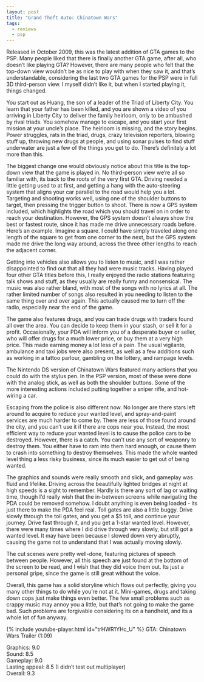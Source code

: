 ```yaml
---
layout: post
title: "Grand Theft Auto: Chinatown Wars"
tags:
  - reviews
  - psp
---
```


Released in October 2009, this was the latest addition of GTA games to the PSP. Many people liked that there is finally another GTA game, after all, who doesn’t like playing GTA? However, there are many people who felt that the top-down view wouldn’t be as nice to play with when they saw it, and that’s understandable, considering the last two GTA games for the PSP were in full 3D third-person view. I myself didn’t like it, but when I started playing it, things changed.

You start out as Huang, the son of a leader of the Triad of Liberty City. You learn that your father has been killed, and you are shown a video of you arriving in Liberty City to deliver the family heirloom, only to be ambushed by rival triads. You somehow manage to escape, and you start your first mission at your uncle’s place. The heirloom is missing, and the story begins. Power struggles, rats in the triad, drugs, crazy television reporters, blowing stuff up, throwing new drugs at people, and using sonar pulses to find stuff underwater are just a few of the things you get to do. There’s definitely a lot more than this.

The biggest change one would obviously notice about this title is the top-down view that the game is played in. No third-person view we’re all so familiar with, its back to the roots of the very first GTA. Driving needed a little getting used to at first, and getting a hang with the auto-steering system that aligns your car parallel to the road would help you a lot. Targeting and shooting works well, using one of the shoulder buttons to target, then pressing the trigger button to shoot. There is now a GPS system included, which highlights the road which you should travel on in order to reach your destination. However, the GPS system doesn’t always show the best or fastest route, since it has made me drive unnecessary roads before. Here’s an example. Imagine a square. I could have simply traveled along one length of the square to get from one corner to the next, but the GPS system made me drive the long way around, across the three other lengths to reach the adjacent corner.

Getting into vehicles also allows you to listen to music, and I was rather disappointed to find out that all they had were music tracks. Having played four other GTA titles before this, I really enjoyed the radio stations featuring talk shows and stuff, as they usually are really funny and nonsensical. The music was also rather bland, with most of the songs with no lyrics at all. The rather limited number of songs also resulted in you needing to listen to the same thing over and over again. This actually caused me to turn off the radio, especially near the end of the game.

The game also features drugs, and you can trade drugs with traders found all over the area. You can decide to keep them in your stash, or sell it for a profit. Occasionally, your PDA will inform you of a desperate buyer or seller, who will offer drugs for a much lower price, or buy them at a very high price. This made earning money a lot less of a pain. The usual vigilante, ambulance and taxi jobs were also present, as well as a few additions such as working in a tattoo parlour, gambling on the lottery, and rampage levels.

The Nintendo DS version of Chinatown Wars featured many actions that you could do with the stylus pen. In the PSP version, most of these were done with the analog stick, as well as both the shoulder buttons. Some of the more interesting actions included putting together a sniper rifle, and hot-wiring a car.

Escaping from the police is also different now. No longer are there stars left around to acquire to reduce your wanted level, and spray-and-paint services are much harder to come by. There are less of those found around the city, and you can’t use it if there are cops near you. Instead, the most efficient way to reduce your wanted level is to cause the police cars to be destroyed. However, there is a catch. You can’t use any sort of weaponry to destroy them. You either have to ram into them hard enough, or cause them to crash into something to destroy themselves. This made the whole wanted level thing a less risky business, since its much easier to get out of being wanted.


The graphics and sounds were really smooth and slick, and gameplay was fluid and lifelike. Driving across the beautifully lighted bridges at night at high speeds is a sight to remember. Hardly is there any sort of lag or waiting time, though I’d really wish that the in-between screens while navigating the PDA could be removed somehow. I doubt anything is even being loaded - its just there to make the PDA feel real. Toll gates are also a little buggy. Drive slowly through the toll gates, and you get a $5 toll, and continue your journey. Drive fast through it, and you get a 1-star wanted level. However, there were many times where I did drive through very slowly, but still got a wanted level. It may have been because I slowed down very abruptly, causing the game not to understand that I was actually moving slowly.

The cut scenes were pretty well-done, featuring pictures of speech between people. However, all this speech are just found at the bottom of the screen to be read, and I wish that they did voice them out. Its just a personal gripe, since the game is still great without the voice.

Overall, this game has a solid storyline which flows out perfectly, giving you many other things to do while you’re not at it. Mini-games, drugs and taking down cops just make things even better. The few small problems such as crappy music may annoy you a little, but that’s not going to make the game bad. Such problems are forgivable considering its on a handheld, and its a whole lot of fun anyway.

{% include youtube-player.html id="trHWR1YHc_U" %}
GTA: Chinatown Wars Trailer (1:09)

Graphics: 9.0\
Sound: 8.5\
Gameplay: 9.0\
Lasting appeal: 8.5 (I didn’t test out multiplayer)\
Overall: 9.3
